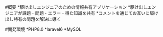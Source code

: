 #概要
*駆け出しエンジニアのための情報共有アプリケーション
    *駆け出しエンジニアが課題・問題・エラー・得た知識を共有
    *コメントを通じてお互いに駆け出し特有の問題を解決に導く

#開発環境
*PHP8.0
*laravel6
*MySQL
